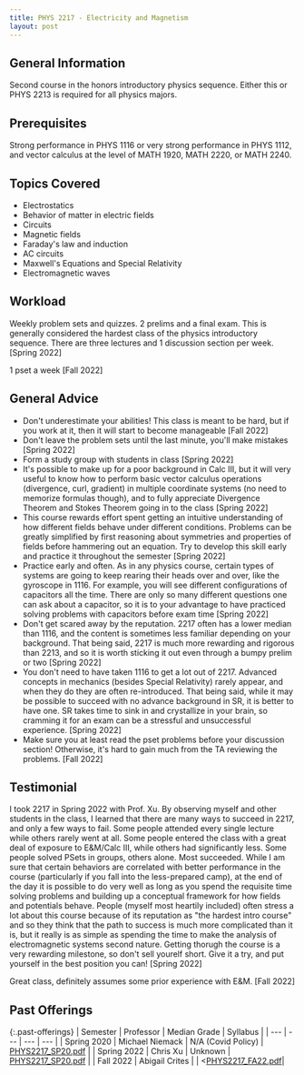 ```yaml
---
title: PHYS 2217 - Electricity and Magnetism
layout: post
---
```


<link rel="stylesheet" href="../main.css">

## General Information

Second course in the honors introductory physics sequence. Either this or PHYS 2213 is required for all physics majors. 

## Prerequisites

Strong performance in PHYS 1116 or very strong performance in PHYS 1112, and vector calculus at the level of  MATH 1920, MATH 2220, or MATH 2240.

## Topics Covered

  - Electrostatics
  - Behavior of matter in electric fields
  - Circuits
  - Magnetic fields
  - Faraday's law and induction
  - AC circuits
  - Maxwell's Equations and Special Relativity
  - Electromagnetic waves

## Workload

Weekly problem sets and quizzes. 2 prelims and a final exam. This is generally considered the hardest class of the physics introductory sequence. There are three lectures and 1 discussion section per week. [Spring 2022]

1 pset a week [Fall 2022]

## General Advice

  - Don't underestimate your abilities! This class is meant to be hard, but if you work at it, then it will start to become manageable [Fall 2022]
  - Don't leave the problem sets until the last minute, you'll make mistakes [Spring 2022]
  - Form a study group with students in class [Spring 2022]
  - It's possible to make up for a poor background in Calc III, but it will very useful to know how to perform basic vector calculus operations (divergence, curl, gradient) in multiple coordinate systems (no need to memorize formulas though), and to fully appreciate Divergence Theorem and Stokes Theorem going in to the class [Spring 2022]
  - This course rewards effort spent getting an intuitive understanding of how different fields behave under different conditions. Problems can be greatly simplified by first reasoning about symmetries and properties of fields before hammering out an equation. Try to develop this skill early and practice it throughout the semester [Spring 2022]
  - Practice early and often. As in any physics course, certain types of systems are going to keep rearing their heads over and over, like the gyroscope in 1116. For example, you will see different configurations of capacitors all the time. There are only so many different questions one can ask about a capacitor, so it is to your advantage to have practiced solving problems with capacitors before exam time [Spring 2022]
  - Don't get scared away by the reputation. 2217 often has a lower median than 1116, and the content is sometimes less familiar depending on your background. That being said, 2217 is much more rewarding and rigorous than 2213, and so it is worth sticking it out even through a bumpy prelim or two [Spring 2022]
  - You don't need to have taken 1116 to get a lot out of 2217. Advanced concepts in mechanics (besides Special Relativity) rarely appear, and when they do they are often re-introduced. That being said, while it may be possible to succeed with no advance background in SR, it is better to have one. SR takes time to sink in and crystallize in your brain, so cramming it for an exam can be a stressful and unsuccessful experience. [Spring 2022]
  - Make sure you at least read the pset problems before your discussion section! Otherwise, it's hard to gain much from the TA reviewing the problems. [Fall 2022]

## Testimonial

I took 2217 in Spring 2022 with Prof. Xu. By observing myself and other students in the class, I learned that there are many ways to succeed in 2217, and only a few ways to fail. Some people attended every single lecture while others rarely went at all. Some people entered the class with a great deal of exposure to E&M/Calc III, while others had significantly less. Some people solved PSets in groups, others alone. Most succeeded. While I am sure that certain behaviors are correlated with better performance in the course (particularly if you fall into the less-prepared camp), at the end of the day it is possible to do very well as long as you spend the requisite time solving problems and building up a conceptual framework for how fields and potentials behave. People (myself most heartily included) often stress a lot about this course because of its reputation as "the hardest intro course" and so they think that the path to success is much more complicated than it is, but it really is as simple as spending the time to make the analysis of electromagnetic systems second nature. Getting thorugh the course is a very rewarding milestone, so don't sell yourelf short. Give it a try, and put yourself in the best position you can! [Spring 2022]

Great class, definitely assumes some prior experience with E&M. [Fall 2022]

## Past Offerings

{:.past-offerings}
| Semester | Professor | Median Grade | Syllabus |
| --- | --- | --- | --- |
| Spring 2020 | Michael Niemack | N/A (Covid Policy) | <a href="/syllabi/PHYS2217_SP20.pdf">PHYS2217_SP20.pdf</a> |
| Spring 2022 | Chris Xu | Unknown | <a href="/syllabi/PHYS2217_SP22.pdf">PHYS2217_SP20.pdf</a> |
| Fall 2022 | Abigail Crites | | <<a href="/syllabi/PHYS2217_FA22.pdf">PHYS2217_FA22.pdf</a>|
